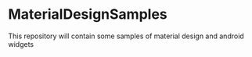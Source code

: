 # MaterialDesignSamples
This repository will contain some samples of material design and android widgets
